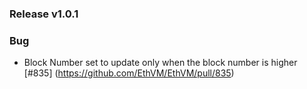 ### Release v1.0.1

### Bug 
- Block Number set to update only when  the block number is higher [#835] (https://github.com/EthVM/EthVM/pull/835)